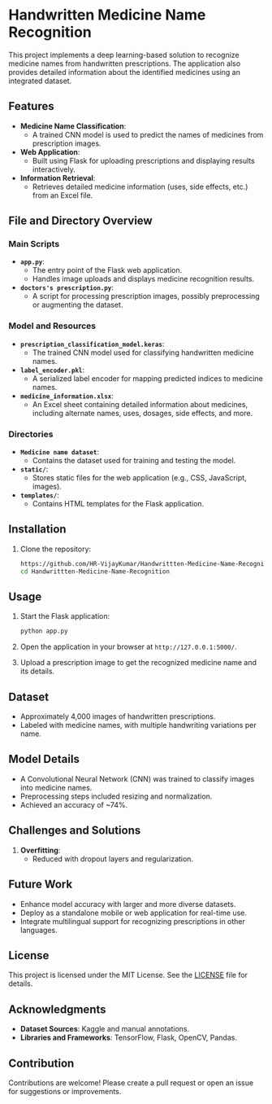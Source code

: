 # Handwritten Medicine Name Recognition

This project implements a deep learning-based solution to recognize medicine names from handwritten prescriptions. The application also provides detailed information about the identified medicines using an integrated dataset.

## Features

- **Medicine Name Classification**:
  - A trained CNN model is used to predict the names of medicines from prescription images.
- **Web Application**:
  - Built using Flask for uploading prescriptions and displaying results interactively.
- **Information Retrieval**:
  - Retrieves detailed medicine information (uses, side effects, etc.) from an Excel file.

## File and Directory Overview

### Main Scripts

- **`app.py`**:
  - The entry point of the Flask web application.
  - Handles image uploads and displays medicine recognition results.
- **`doctors's prescription.py`**:
  - A script for processing prescription images, possibly preprocessing or augmenting the dataset.

### Model and Resources

- **`prescription_classification_model.keras`**:
  - The trained CNN model used for classifying handwritten medicine names.
- **`label_encoder.pkl`**:
  - A serialized label encoder for mapping predicted indices to medicine names.
- **`medicine_information.xlsx`**:
  - An Excel sheet containing detailed information about medicines, including alternate names, uses, dosages, side effects, and more.

### Directories

- **`Medicine name dataset`**:
  - Contains the dataset used for training and testing the model.
- **`static/`**:
  - Stores static files for the web application (e.g., CSS, JavaScript, images).
- **`templates/`**:
  - Contains HTML templates for the Flask application.

## Installation

1. Clone the repository:

   ```bash
   https://github.com/HR-VijayKumar/Handwrittten-Medicine-Name-Recognition.git
   cd Handwrittten-Medicine-Name-Recognition
   ```

## Usage

1. Start the Flask application:

   ```bash
   python app.py
   ```

2. Open the application in your browser at `http://127.0.0.1:5000/`.

3. Upload a prescription image to get the recognized medicine name and its details.

## Dataset

- Approximately 4,000 images of handwritten prescriptions.
- Labeled with medicine names, with multiple handwriting variations per name.

## Model Details

- A Convolutional Neural Network (CNN) was trained to classify images into medicine names.
- Preprocessing steps included resizing and normalization.
- Achieved an accuracy of \~74%.

## Challenges and Solutions

1. **Overfitting**:
   - Reduced with dropout layers and regularization.

## Future Work

- Enhance model accuracy with larger and more diverse datasets.
- Deploy as a standalone mobile or web application for real-time use.
- Integrate multilingual support for recognizing prescriptions in other languages.

## License

This project is licensed under the MIT License. See the [LICENSE](LICENSE) file for details.

## Acknowledgments

- **Dataset Sources**: Kaggle and manual annotations.
- **Libraries and Frameworks**: TensorFlow, Flask, OpenCV, Pandas.

## Contribution

Contributions are welcome! Please create a pull request or open an issue for suggestions or improvements.

